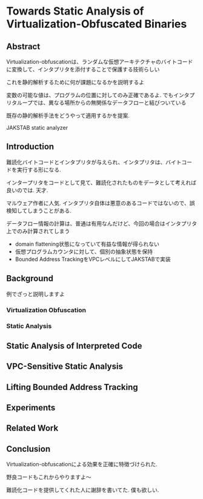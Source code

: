 # Towards Static Analysis of Virtualization-Obfuscated Binaries

## Abstract

Virtualization-obfuscationは、ランダムな仮想アーキテクチャのバイトコードに変換して、インタプリタを添付することで保護する技術らしい

これを静的解析するために何が課題になるかを説明するよ

変数の可能な値は、プログラムの位置に対してのみ正確であるよ.
でもインタプリタループでは、異なる場所からの無関係なデータフローと結びついている

既存の静的解析手法をどうやって適用するかを提案.

JAKSTAB static analyzer


## Introduction

難読化バイトコードとインタプリタが与えられ、インタプリタは、バイトコードを実行する形になる.

インタープリタをコードとして見て、難読化されたものをデータとして考えれば良いのでは. 天才.

マルウェア作者に人気.
インタプリタ自体は悪意のあるコードではないので、誤検知してしまうことがある.

データフロー情報の計算は、普通は有用なんだけど、今回の場合はインタプリタ上でのみ計算されてしまう


- domain flattening状態になっていて有益な情報が得られない
- 仮想プログラムカウンタに対して、個別の抽象状態を保持
- Bounded Address TrackingをVPCレベルにしてJAKSTABで実装

## Background

例でざっと説明しますよ

### Virtualization Obfuscation



### Static Analysis



## Static Analysis of Interpreted Code

## VPC-Sensitive Static Analysis

## Lifting Bounded Address Tracking

## Experiments

## Related Work

## Conclusion

Virtualization-obfuscationによる効果を正確に特徴づけられた.

野良コードもこれからやりますよ〜

難読化コードを提供してくれた人に謝辞を書いてた.
僕も欲しい.
